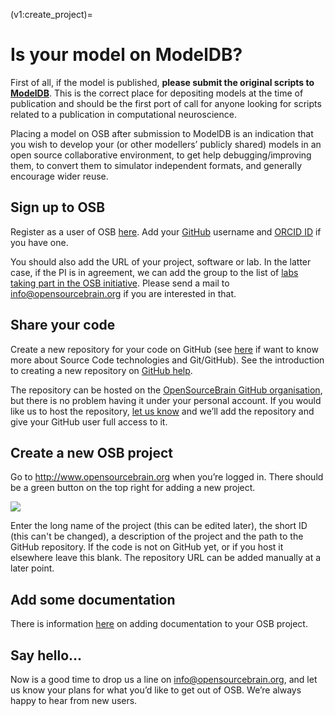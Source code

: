 (v1:create_project)=
# Is your model on ModelDB?

First of all, if the model is published, **please submit the original scripts to [ModelDB](http://senselab.med.yale.edu/ModelDB/default.asp)**. This is the correct place for depositing models at the time of publication and should be the first port of call for anyone looking for scripts related to a publication in computational neuroscience.

Placing a model on OSB after submission to ModelDB is an indication that you wish to develop your (or other modellers’ publicly shared) models in an open source collaborative environment, to get help debugging/improving them, to convert them to simulator independent formats, and generally encourage wider reuse.

## Sign up to OSB

Register as a user of OSB [here](/account/register). Add your [GitHub](https://github.com/) username and [ORCID ID](https://orcid.org/) if you have one.

You should also add the URL of your project, software or lab. In the latter case, if the PI is in agreement, we can add the group to the list of [labs taking part in the OSB initiative](/about#who_about). Please send a mail to info@opensourcebrain.org if you are interested in that.

## Share your code

Create a new repository for your code on GitHub (see [here](http://www.opensourcebrain.org/docs/Help/Background_Information#Introduction_to_Source_Control) if want to know more about Source Code technologies and Git/GitHub). See the introduction to creating a new repository on [GitHub help](https://help.github.com/articles/create-a-repo). 

The repository can be hosted on the [OpenSourceBrain GitHub organisation](https://github.com/OpenSourceBrain), but there is no problem having it under your personal account. If you would like us to host the repository, <a href="mailto:info@opensourcebrain.org">let us know</a> and we’ll add the repository and give your GitHub user full access to it.

## Create a new OSB project

Go to http://www.opensourcebrain.org when you’re logged in. There should be a green button on the top right for adding a new project.

![](https://raw.githubusercontent.com/OpenSourceBrain/OSB_Documentation/master/resources/images/NewProject.png)

Enter the long name of the project (this can be edited later), the short ID (this can't be changed), a description of the project and the path to the GitHub repository. If the code is not on GitHub yet, or if you host it elsewhere leave this blank. The repository URL can be added manually at a later point.

## Add some documentation

There is information [here](http://www.opensourcebrain.org/docs#Write_Your_Project_Documentation) on adding documentation to your OSB project.

## Say hello…

Now is a good time to drop us a line on info@opensourcebrain.org, and let us know your plans for what you’d like to get out of OSB. We’re always happy to hear from new users.
